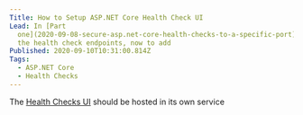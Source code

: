 ```yaml
---
Title: How to Setup ASP.NET Core Health Check UI
Lead: In [Part
  one](2020-09-08-secure-asp.net-core-health-checks-to-a-specific-port) we setup
  the health check endpoints, now to add
Published: 2020-09-10T10:31:00.814Z
Tags:
  - ASP.NET Core
  - Health Checks
---
```

The [Health Checks UI](2020-09-08-secure-asp.net-core-health-checks-to-a-specific-port) should be hosted in its own service